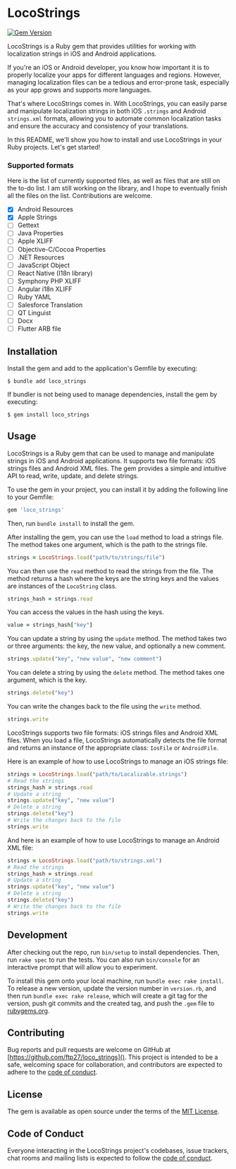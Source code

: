 # LocoStrings

[![Gem Version](https://badge.fury.io/rb/loco_strings.svg)](https://badge.fury.io/rb/loco_strings)

LocoStrings is a Ruby gem that provides utilities for working with localization strings in iOS and Android applications.

If you're an iOS or Android developer, you know how important it is to properly localize your apps for different languages and regions. However, managing localization files can be a tedious and error-prone task, especially as your app grows and supports more languages.

That's where LocoStrings comes in. With LocoStrings, you can easily parse and manipulate localization strings in both iOS `.strings` and Android `strings.xml` formats, allowing you to automate common localization tasks and ensure the accuracy and consistency of your translations.

In this README, we'll show you how to install and use LocoStrings in your Ruby projects. Let's get started!

### Supported formats

Here is the list of currently supported files, as well as files that are still on the to-do list. I am still working on the library, and I hope to eventually finish all the files on the list. Contributions are welcome.

- [x] Android Resources
- [x] Apple Strings
- [ ] Gettext
- [ ] Java Properties
- [ ] Apple XLIFF
- [ ] Objective-C/Cocoa Properties
- [ ] .NET Resources
- [ ] JavaScript Object
- [ ] React Native (I18n library)
- [ ] Symphony PHP XLIFF
- [ ] Angular i18n XLIFF
- [ ] Ruby YAML
- [ ] Salesforce Translation
- [ ] QT Linguist
- [ ] Docx
- [ ] Flutter ARB file

## Installation

Install the gem and add to the application's Gemfile by executing:

    $ bundle add loco_strings

If bundler is not being used to manage dependencies, install the gem by executing:

    $ gem install loco_strings

## Usage

LocoStrings is a Ruby gem that can be used to manage and manipulate strings in iOS and Android applications. It supports two file formats: iOS strings files and Android XML files. The gem provides a simple and intuitive API to read, write, update, and delete strings.

To use the gem in your project, you can install it by adding the following line to your Gemfile:

```ruby
gem 'loco_strings'
```

Then, run `bundle install` to install the gem.

After installing the gem, you can use the `load` method to load a strings file. The method takes one argument, which is the path to the strings file.

```ruby
strings = LocoStrings.load("path/to/strings/file")
```

You can then use the `read` method to read the strings from the file. The method returns a hash where the keys are the string keys and the values are instances of the `LocoString` class.

```ruby
strings_hash = strings.read
```

You can access the values in the hash using the keys.

```ruby
value = strings_hash["key"]
```

You can update a string by using the `update` method. The method takes two or three arguments: the key, the new value, and optionally a new comment.

```ruby
strings.update("key", "new value", "new comment")
```

You can delete a string by using the `delete` method. The method takes one argument, which is the key.

```ruby
strings.delete("key")
```

You can write the changes back to the file using the `write` method.

```ruby
strings.write
```

LocoStrings supports two file formats: iOS strings files and Android XML files. When you load a file, LocoStrings automatically detects the file format and returns an instance of the appropriate class: `IosFile` or `AndroidFile`.

Here is an example of how to use LocoStrings to manage an iOS strings file:

```ruby
strings = LocoStrings.load("path/to/Localizable.strings")
# Read the strings
strings_hash = strings.read
# Update a string
strings.update("key", "new value")
# Delete a string
strings.delete("key")
# Write the changes back to the file
strings.write
```

And here is an example of how to use LocoStrings to manage an Android XML file:

```ruby
strings = LocoStrings.load("path/to/strings.xml")
# Read the strings
strings_hash = strings.read
# Update a string
strings.update("key", "new value")
# Delete a string
strings.delete("key")
# Write the changes back to the file
strings.write
```

## Development

After checking out the repo, run `bin/setup` to install dependencies. Then, run `rake spec` to run the tests. You can also run `bin/console` for an interactive prompt that will allow you to experiment.

To install this gem onto your local machine, run `bundle exec rake install`. To release a new version, update the version number in `version.rb`, and then run `bundle exec rake release`, which will create a git tag for the version, push git commits and the created tag, and push the `.gem` file to [rubygems.org](https://rubygems.org).

## Contributing

Bug reports and pull requests are welcome on GitHub at [https://github.com/ftp27/loco_strings](). This project is intended to be a safe, welcoming space for collaboration, and contributors are expected to adhere to the [code of conduct](https://github.com/ftp27/loco_strings/blob/master/CODE_OF_CONDUCT.md).

## License

The gem is available as open source under the terms of the [MIT License](https://opensource.org/licenses/MIT).

## Code of Conduct

Everyone interacting in the LocoStrings project's codebases, issue trackers, chat rooms and mailing lists is expected to follow the [code of conduct](https://github.com/ftp27/loco_strings/blob/master/CODE_OF_CONDUCT.md).
